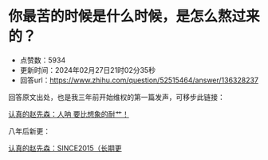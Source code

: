 # 你最苦的时候是什么时候，是怎么熬过来的？
- 点赞数：5934
- 更新时间：2024年02月27日21时02分35秒
- 回答url：https://www.zhihu.com/question/52515464/answer/136328237
<body>
 <p data-pid="PDw_rCAV">回答原文出处，也是我三年前开始维权的第一篇发声，可移步此链接：</p><a href="https://zhuanlan.zhihu.com/p/31104441" data-draft-node="block" data-draft-type="link-card" data-image="https://pic4.zhimg.com/v2-fe8ef4056f14334ff668e90177470cdf_180x120.jpg" data-image-width="550" data-image-height="309" class="internal">认真的赵先森：人呐 要比想象的耐艹！</a>
 <p data-pid="hGi-lRAD">八年后新更：</p><a href="https://zhuanlan.zhihu.com/p/682519630" data-draft-node="block" data-draft-type="link-card" data-image="https://pic3.zhimg.com/v2-a8410460ef9b3311b0751423f373eeaa_180x120.jpg" data-image-width="1788" data-image-height="1177" class="internal">认真的赵先森：SINCE2015（长期更</a>
 <p></p>
</body>